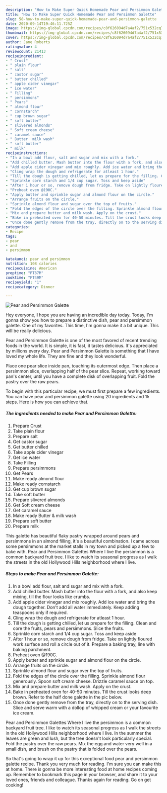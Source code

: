 ```yaml
---
description: "How to Make Super Quick Homemade Pear and Persimmon Galette"
title: "How to Make Super Quick Homemade Pear and Persimmon Galette"
slug: 58-how-to-make-super-quick-homemade-pear-and-persimmon-galette
date: 2020-09-14T19:46:11.725Z
image: https://img-global.cpcdn.com/recipes/c8f626094d7a4af2/751x532cq70/pear-and-persimmon-galette-recipe-main-photo.jpg
thumbnail: https://img-global.cpcdn.com/recipes/c8f626094d7a4af2/751x532cq70/pear-and-persimmon-galette-recipe-main-photo.jpg
cover: https://img-global.cpcdn.com/recipes/c8f626094d7a4af2/751x532cq70/pear-and-persimmon-galette-recipe-main-photo.jpg
author: Jane Roberts
ratingvalue: 4
reviewcount: 21413
recipeingredient:
- " Crust"
- " plain flour"
- " salt"
- " castor sugar"
- " butter chilled"
- " apple cider vinegar"
- " ice water"
- " Filling"
- " persimmons"
- " Pears"
- " almond flour"
- " cornstarch"
- " cup brown sugar"
- " soft butter"
- " slivered almonds"
- " Soft cream cheese"
- " caramel sauce"
- " Butter  milk wash"
- " soft butter"
- " milk"
recipeinstructions:
- "In a bowl add flour, salt and sugar and mix with a fork."
- "Add chilled butter. Mash butter into the flour with a fork, and also keep mixing, till the flour looks like crumbs."
- "Add apple cider vinegar and mix roughly. Add ice water and bring the dough together. Don&#39;t add all water immediately. Keep adding teaspoons only if required."
- "Cling wrap the dough and refrigerate for atleast 1 hour."
- "Till the dough is getting chilled, let us prepare for the filling. Clean and core the fruits, pears and persimmons. Slice the fruits."
- "Sprinkle corn starch and 1/4 cup sugar. Toss and keep aside"
- "After 1 hour or so, remove dough from fridge. Take on lightly floured work surface and roll a circle out of it. Prepare a baking tray, line with baking parchment."
- "Preheat oven @190C."
- "Apply butter and sprinkle sugar and almond flour on the circle."
- "Arrange fruits on the circle."
- "Sprinkle almond flour and sugar over the top of fruits."
- "Fold the edges of the circle over the filling. Sprinkle almond flour generously. Spoon soft cream cheese. Drizzle caramel sauce on top."
- "Mix and prepare butter and milk wash. Apply on the crust."
- "Bake in preheated oven for 40-50 minutes. Till the crust looks deep brown. Refer to the half done galette in the pic below."
- "Once done gently remove from the tray, directly on to the serving dish. Slice and serve warm with a dollop of whipped cream or your favourite ice cream."
categories:
- Recipe
tags:
- pear
- and
- persimmon

katakunci: pear and persimmon 
nutrition: 108 calories
recipecuisine: American
preptime: "PT37M"
cooktime: "PT49M"
recipeyield: "1"
recipecategory: Dinner

---
```



![Pear and Persimmon Galette](https://img-global.cpcdn.com/recipes/c8f626094d7a4af2/751x532cq70/pear-and-persimmon-galette-recipe-main-photo.jpg)

Hey everyone, I hope you are having an incredible day today. Today, I'm gonna show you how to prepare a distinctive dish, pear and persimmon galette. One of my favorites. This time, I'm gonna make it a bit unique. This will be really delicious.

Pear and Persimmon Galette is one of the most favored of recent trending foods in the world. It is simple, it is fast, it tastes delicious. It's appreciated by millions every day. Pear and Persimmon Galette is something that I have loved my whole life. They are fine and they look wonderful.

Place one pear slice inside pan, touching its outermost edge. Then place a persimmon slice, overlapping half of the pear slice. Repeat, working toward pan&#39;s center, until you have a complete disk of overlapping fruit. Fold the pastry over the raw pears.


To begin with this particular recipe, we must first prepare a few ingredients. You can have pear and persimmon galette using 20 ingredients and 15 steps. Here is how you can achieve that.

<!--inarticleads1-->

##### The ingredients needed to make Pear and Persimmon Galette:

1. Prepare  Crust
1. Take  plain flour
1. Prepare  salt
1. Get  castor sugar
1. Get  butter chilled
1. Take  apple cider vinegar
1. Get  ice water
1. Take  Filling
1. Prepare  persimmons
1. Get  Pears
1. Make ready  almond flour
1. Make ready  cornstarch
1. Get  cup brown sugar
1. Take  soft butter
1. Prepare  slivered almonds
1. Get  Soft cream cheese
1. Get  caramel sauce
1. Make ready  Butter &amp; milk wash
1. Prepare  soft butter
1. Prepare  milk


This galette has beautiful flaky pastry wrapped around pears and persimmons in an almond filling, it&#39;s a beautiful combination. I came across some persimmons at the market stalls in my town and picked up a few to bake with. Pear and Persimmon Galettes Where I live the persimmon is a common backyard fruit tree. I like to watch its seasonal progress as I walk the streets in the old Hollywood Hills neighborhood where I live. 

<!--inarticleads2-->

##### Steps to make Pear and Persimmon Galette:

1. In a bowl add flour, salt and sugar and mix with a fork.
1. Add chilled butter. Mash butter into the flour with a fork, and also keep mixing, till the flour looks like crumbs.
1. Add apple cider vinegar and mix roughly. Add ice water and bring the dough together. Don&#39;t add all water immediately. Keep adding teaspoons only if required.
1. Cling wrap the dough and refrigerate for atleast 1 hour.
1. Till the dough is getting chilled, let us prepare for the filling. Clean and core the fruits, pears and persimmons. Slice the fruits.
1. Sprinkle corn starch and 1/4 cup sugar. Toss and keep aside
1. After 1 hour or so, remove dough from fridge. Take on lightly floured work surface and roll a circle out of it. Prepare a baking tray, line with baking parchment.
1. Preheat oven @190C.
1. Apply butter and sprinkle sugar and almond flour on the circle.
1. Arrange fruits on the circle.
1. Sprinkle almond flour and sugar over the top of fruits.
1. Fold the edges of the circle over the filling. Sprinkle almond flour generously. Spoon soft cream cheese. Drizzle caramel sauce on top.
1. Mix and prepare butter and milk wash. Apply on the crust.
1. Bake in preheated oven for 40-50 minutes. Till the crust looks deep brown. Refer to the half done galette in the pic below.
1. Once done gently remove from the tray, directly on to the serving dish. Slice and serve warm with a dollop of whipped cream or your favourite ice cream.


Pear and Persimmon Galettes Where I live the persimmon is a common backyard fruit tree. I like to watch its seasonal progress as I walk the streets in the old Hollywood Hills neighborhood where I live. In the summer the leaves are green and lush, but the tree doesn&#39;t look particularly special. Fold the pastry over the raw pears. Mix the egg and water very well in a small dish, and brush on the pastry that is folded over the pears. 

So that's going to wrap it up for this exceptional food pear and persimmon galette recipe. Thank you very much for reading. I'm sure you can make this at home. There is gonna be more interesting food at home recipes coming up. Remember to bookmark this page in your browser, and share it to your loved ones, friends and colleague. Thanks again for reading. Go on get cooking!
